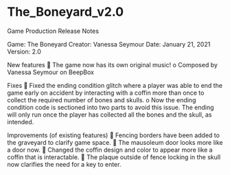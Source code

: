 # The_Boneyard_v2.0

Game Production
Release Notes

Game: The Boneyard
Creator: Vanessa Seymour
Date: January 21, 2021
Version: 2.0
 
New features
	The game now has its own original music!
  o	Composed by Vanessa Seymour on BeepBox

Fixes
	Fixed the ending condition glitch where a player was able to end the game early on accident by interacting with a coffin more than once to collect the required number of bones and skulls.
  o	Now the ending condition code is sectioned into two parts to avoid this issue. The ending will only run once the player has collected all the bones and the skull, as intended.

Improvements (of existing features)
	Fencing borders have been added to the graveyard to clarify game space.
	The mausoleum door looks more like a door now.
	Changed the coffin design and color to appear more like a coffin that is interactable.
	The plaque outside of fence locking in the skull now clarifies the need for a key to enter.
